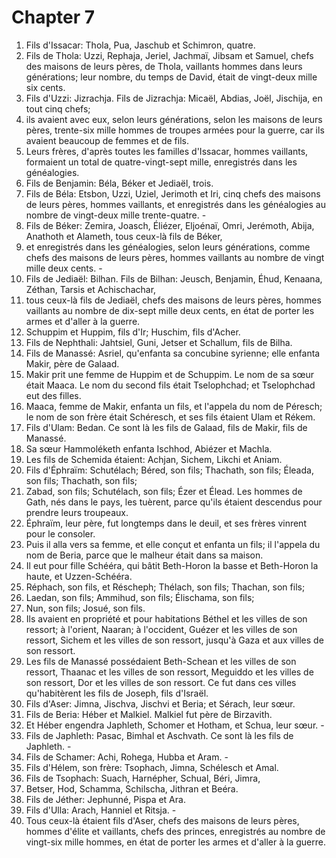 # Chapter 7

1. Fils d'Issacar: Thola, Pua, Jaschub et Schimron, quatre.
2. Fils de Thola: Uzzi, Rephaja, Jeriel, Jachmaï, Jibsam et Samuel, chefs des maisons de leurs pères, de Thola, vaillants hommes dans leurs générations; leur nombre, du temps de David, était de vingt-deux mille six cents.
3. Fils d'Uzzi: Jizrachja. Fils de Jizrachja: Micaël, Abdias, Joël, Jischija, en tout cinq chefs;
4. ils avaient avec eux, selon leurs générations, selon les maisons de leurs pères, trente-six mille hommes de troupes armées pour la guerre, car ils avaient beaucoup de femmes et de fils.
5. Leurs frères, d'après toutes les familles d'Issacar, hommes vaillants, formaient un total de quatre-vingt-sept mille, enregistrés dans les généalogies.
6. Fils de Benjamin: Béla, Béker et Jediaël, trois.
7. Fils de Béla: Etsbon, Uzzi, Uziel, Jerimoth et Iri, cinq chefs des maisons de leurs pères, hommes vaillants, et enregistrés dans les généalogies au nombre de vingt-deux mille trente-quatre. -
8. Fils de Béker: Zemira, Joasch, Éliézer, Eljoénaï, Omri, Jerémoth, Abija, Anathoth et Alameth, tous ceux-là fils de Béker,
9. et enregistrés dans les généalogies, selon leurs générations, comme chefs des maisons de leurs pères, hommes vaillants au nombre de vingt mille deux cents. -
10. Fils de Jediaël: Bilhan. Fils de Bilhan: Jeusch, Benjamin, Éhud, Kenaana, Zéthan, Tarsis et Achischachar,
11. tous ceux-là fils de Jediaël, chefs des maisons de leurs pères, hommes vaillants au nombre de dix-sept mille deux cents, en état de porter les armes et d'aller à la guerre.
12. Schuppim et Huppim, fils d'Ir; Huschim, fils d'Acher.
13. Fils de Nephthali: Jahtsiel, Guni, Jetser et Schallum, fils de Bilha.
14. Fils de Manassé: Asriel, qu'enfanta sa concubine syrienne; elle enfanta Makir, père de Galaad.
15. Makir prit une femme de Huppim et de Schuppim. Le nom de sa sœur était Maaca. Le nom du second fils était Tselophchad; et Tselophchad eut des filles.
16. Maaca, femme de Makir, enfanta un fils, et l'appela du nom de Péresch; le nom de son frère était Schéresch, et ses fils étaient Ulam et Rékem.
17. Fils d'Ulam: Bedan. Ce sont là les fils de Galaad, fils de Makir, fils de Manassé.
18. Sa sœur Hammoléketh enfanta Ischhod, Abiézer et Machla.
19. Les fils de Schemida étaient: Achjan, Sichem, Likchi et Aniam.
20. Fils d'Éphraïm: Schutélach; Béred, son fils; Thachath, son fils; Éleada, son fils; Thachath, son fils;
21. Zabad, son fils; Schutélach, son fils; Ézer et Élead. Les hommes de Gath, nés dans le pays, les tuèrent, parce qu'ils étaient descendus pour prendre leurs troupeaux.
22. Éphraïm, leur père, fut longtemps dans le deuil, et ses frères vinrent pour le consoler.
23. Puis il alla vers sa femme, et elle conçut et enfanta un fils; il l'appela du nom de Beria, parce que le malheur était dans sa maison.
24. Il eut pour fille Schééra, qui bâtit Beth-Horon la basse et Beth-Horon la haute, et Uzzen-Schééra.
25. Réphach, son fils, et Réscheph; Thélach, son fils; Thachan, son fils;
26. Laedan, son fils; Ammihud, son fils; Élischama, son fils;
27. Nun, son fils; Josué, son fils.
28. Ils avaient en propriété et pour habitations Béthel et les villes de son ressort; à l'orient, Naaran; à l'occident, Guézer et les villes de son ressort, Sichem et les villes de son ressort, jusqu'à Gaza et aux villes de son ressort.
29. Les fils de Manassé possédaient Beth-Schean et les villes de son ressort, Thaanac et les villes de son ressort, Meguiddo et les villes de son ressort, Dor et les villes de son ressort. Ce fut dans ces villes qu'habitèrent les fils de Joseph, fils d'Israël.
30. Fils d'Aser: Jimna, Jischva, Jischvi et Beria; et Sérach, leur sœur.
31. Fils de Beria: Héber et Malkiel. Malkiel fut père de Birzavith.
32. Et Héber engendra Japhleth, Schomer et Hotham, et Schua, leur sœur. -
33. Fils de Japhleth: Pasac, Bimhal et Aschvath. Ce sont là les fils de Japhleth. -
34. Fils de Schamer: Achi, Rohega, Hubba et Aram. -
35. Fils d'Hélem, son frère: Tsophach, Jimna, Schélesch et Amal.
36. Fils de Tsophach: Suach, Harnépher, Schual, Béri, Jimra,
37. Betser, Hod, Schamma, Schilscha, Jithran et Beéra.
38. Fils de Jéther: Jephunné, Pispa et Ara.
39. Fils d'Ulla: Arach, Hanniel et Ritsja. -
40. Tous ceux-là étaient fils d'Aser, chefs des maisons de leurs pères, hommes d'élite et vaillants, chefs des princes, enregistrés au nombre de vingt-six mille hommes, en état de porter les armes et d'aller à la guerre.

